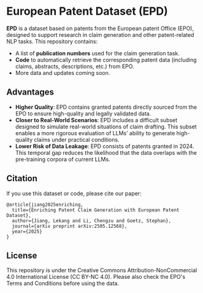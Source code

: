 # European Patent Dataset (EPD)

**EPD** is a dataset based on patents from the European patent Office (EPO), designed to support research in claim generation and other patent-related NLP tasks. This repository contains:

- A list of **publication numbers** used for the claim generation task.
- **Code** to automatically retrieve the corresponding patent data (including claims, abstracts, descriptions, etc.) from EPO.
- More data and updates coming soon.

## Advantages 

- **Higher Quality**: EPD contains granted patents directly sourced from the EPO to ensure high-quality and legally validated data. 
- **Closer to Real-World Scenarios**: EPD includes a difficult subset designed to simulate real-world situations of claim drafting. This subset enables a more rigorous evaluation of LLMs’ ability to generate high-quality claims under practical conditions. 
- **Lower Risk of Data Leakage**: EPD consists of patents granted in 2024. This temporal gap reduces the likelihood that the data overlaps with the pre-training corpora of current LLMs.  

## Citation

If you use this dataset or code, please cite our paper:

```
@article{jiang2025enriching,
  title={Enriching Patent Claim Generation with European Patent Dataset},
  author={Jiang, Lekang and Li, Chengzu and Goetz, Stephan},
  journal={arXiv preprint arXiv:2505.12568},
  year={2025}
}
```

## License

This repository is under the Creative Commons Attribution-NonCommercial 4.0 International License (CC BY-NC 4.0). Please also check the EPO's Terms and Conditions before using the data.